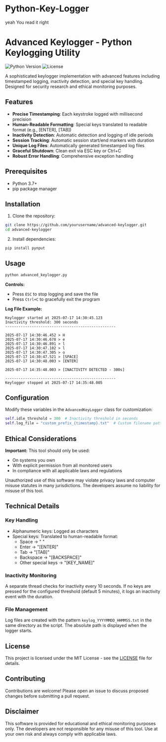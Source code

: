 # Python-Key-Logger
yeah You read it right 

# Advanced Keylogger - Python Keylogging Utility

![Python Version](https://img.shields.io/badge/python-3.7%2B-blue)
![License](https://img.shields.io/badge/license-MIT-green)

A sophisticated keylogger implementation with advanced features including timestamped logging, inactivity detection, and special key handling. Designed for security research and ethical monitoring purposes.

## Features

- **Precise Timestamping**: Each keystroke logged with millisecond precision
- **Human-Readable Formatting**: Special keys translated to readable format (e.g., [ENTER], [TAB])
- **Inactivity Detection**: Automatic detection and logging of idle periods
- **Session Tracking**: Automatic session start/end markers with duration
- **Unique Log Files**: Automatically generated timestamped log files
- **Graceful Shutdown**: Clean exit via ESC key or Ctrl+C
- **Robust Error Handling**: Comprehensive exception handling

## Prerequisites

- Python 3.7+
- pip package manager

## Installation

1. Clone the repository:
```bash
git clone https://github.com/yourusername/advanced-keylogger.git
cd advanced-keylogger
```

2. Install dependencies:
```bash
pip install pynput
```

## Usage

```bash
python advanced_keylogger.py
```

**Controls:**
- Press `ESC` to stop logging and save the file
- Press `Ctrl+C` to gracefully exit the program

**Log File Example:**
```
Keylogger started at 2025-07-17 14:30:45.123
Inactivity threshold: 300 seconds
--------------------------------------------------

2025-07-17 14:30:46.452 > H
2025-07-17 14:30:46.678 > e
2025-07-17 14:30:46.891 > l
2025-07-17 14:30:47.102 > l
2025-07-17 14:30:47.305 > o
2025-07-17 14:30:47.521 > [SPACE]
2025-07-17 14:30:48.003 > [ENTER]

2025-07-17 14:35:48.003 > [INACTIVITY DETECTED - 300s]

--------------------------------------------------
Keylogger stopped at 2025-07-17 14:35:48.005
```

## Configuration

Modify these variables in the `AdvancedKeyLogger` class for customization:

```python
self.idle_threshold = 300  # Inactivity threshold in seconds
self.log_file = "custom_prefix_{timestamp}.txt"  # Custom filename pattern
```

## Ethical Considerations

**Important:** This tool should only be used:
- On systems you own
- With explicit permission from all monitored users
- In compliance with all applicable laws and regulations

Unauthorized use of this software may violate privacy laws and computer misuse statutes in many jurisdictions. The developers assume no liability for misuse of this tool.

## Technical Details

### Key Handling
- Alphanumeric keys: Logged as characters
- Special keys: Translated to human-readable format:
  - Space → " "
  - Enter → "[ENTER]"
  - Tab → "[TAB]"
  - Backspace → "[BACKSPACE]"
  - Other special keys → "[KEY_NAME]"

### Inactivity Monitoring
A separate thread checks for inactivity every 10 seconds. If no keys are pressed for the configured threshold (default 5 minutes), it logs an inactivity event with the duration.

### File Management
Log files are created with the pattern `keylog_YYYYMMDD_HHMMSS.txt` in the same directory as the script. The absolute path is displayed when the logger starts.

## License

This project is licensed under the MIT License - see the [LICENSE](LICENSE) file for details.

## Contributing

Contributions are welcome! Please open an issue to discuss proposed changes before submitting a pull request.

## Disclaimer

This software is provided for educational and ethical monitoring purposes only. The developers are not responsible for any misuse of this tool. Use at your own risk and always comply with applicable laws.
